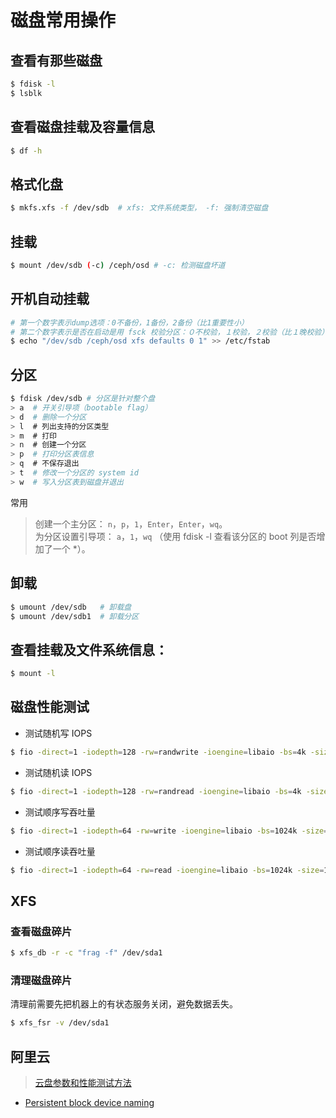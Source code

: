 # 磁盘常用操作

## 查看有那些磁盘
```bash
$ fdisk -l
$ lsblk
```

## 查看磁盘挂载及容量信息
```bash
$ df -h
```

## 格式化盘
```bash
$ mkfs.xfs -f /dev/sdb	# xfs: 文件系统类型， -f: 强制清空磁盘
```

## 挂载
```bash
$ mount /dev/sdb (-c) /ceph/osd	# -c: 检测磁盘坏道
```

## 开机自动挂载
```bash
# 第一个数字表示dump选项：0不备份，1备份，2备份（比1重要性小）
# 第二个数字表示是否在启动是用 fsck 校验分区：０不校验，１校验，２校验（比１晚校验）
$ echo "/dev/sdb /ceph/osd xfs defaults 0 1" >> /etc/fstab
```

## 分区
```bash
$ fdisk /dev/sdb # 分区是针对整个盘
> a  # 开关引导项（bootable flag）
> d  # 删除一个分区
> l  # 列出支持的分区类型
> m  # 打印
> n  # 创建一个分区
> p  # 打印分区表信息
> q  # 不保存退出
> t  # 修改一个分区的 system id
> w  # 写入分区表到磁盘并退出
```

常用
> 创建一个主分区： `n`，`p`，`1`，`Enter`，`Enter`，`wq`。  
> 为分区设置引导项： `a`，`1`，`wq` （使用 fdisk -l 查看该分区的 boot 列是否增加了一个 *）。

## 卸载
```bash
$ umount /dev/sdb   # 卸载盘
$ umount /dev/sdb1  # 卸载分区
```

## 查看挂载及文件系统信息：
```bash
$ mount -l
```


## 磁盘性能测试

* 测试随机写 IOPS

```bash
$ fio -direct=1 -iodepth=128 -rw=randwrite -ioengine=libaio -bs=4k -size=1G -numjobs=1 -runtime=1000 -group_reporting -filename=iotest -name=Rand_Write_Testing
```

* 测试随机读 IOPS

```bash
$ fio -direct=1 -iodepth=128 -rw=randread -ioengine=libaio -bs=4k -size=1G -numjobs=1 -runtime=1000 -group_reporting -filename=iotest -name=Rand_Read_Testing
```

* 测试顺序写吞吐量

```bash
$ fio -direct=1 -iodepth=64 -rw=write -ioengine=libaio -bs=1024k -size=1G -numjobs=1 -runtime=1000 -group_reporting -filename=iotest -name=Write_PPS_Testing
```

* 测试顺序读吞吐量

```bash
$ fio -direct=1 -iodepth=64 -rw=read -ioengine=libaio -bs=1024k -size=1G -numjobs=1 -runtime=1000 -group_reporting -filename=iotest -name=Read_PPS_Testing
```


## XFS

### 查看磁盘碎片

```bash
$ xfs_db -r -c "frag -f" /dev/sda1
```

### 清理磁盘碎片

清理前需要先把机器上的有状态服务关闭，避免数据丢失。

```bash
$ xfs_fsr -v /dev/sda1
```



## 阿里云
> [云盘参数和性能测试方法](https://help.aliyun.com/document_detail/25382.html?spm=5176.doc35241.6.551.9xYiHF)

* [Persistent block device naming](https://wiki.archlinux.org/index.php/Persistent_block_device_naming_(%E7%AE%80%E4%BD%93%E4%B8%AD%E6%96%87))
